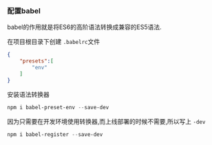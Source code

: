 ### 配置babel

babel的作用就是将ES6的高阶语法转换成兼容的ES5语法.

在项目根目录下创建 `.babelrc`文件

```json
{
    "presets":[
        "env"
    ]
}
```

安装语法转换器

```powershell
npm i babel-preset-env --save-dev
```

因为只需要在开发环境使用转换器,而上线部署的时候不需要,所以写上 `-dev`

```powershell
npm i babel-register --save-dev
```
